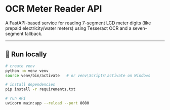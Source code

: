# OCR Meter Reader API

A FastAPI-based service for reading 7-segment LCD meter digits (like prepaid electricity/water meters) using Tesseract OCR and a seven-segment fallback.

---

## 🚀 Run locally

```bash
# create venv
python -m venv venv
source venv/bin/activate   # or venv\Scripts\activate on Windows

# install dependencies
pip install -r requirements.txt

# run API
uvicorn main:app --reload --port 8080

